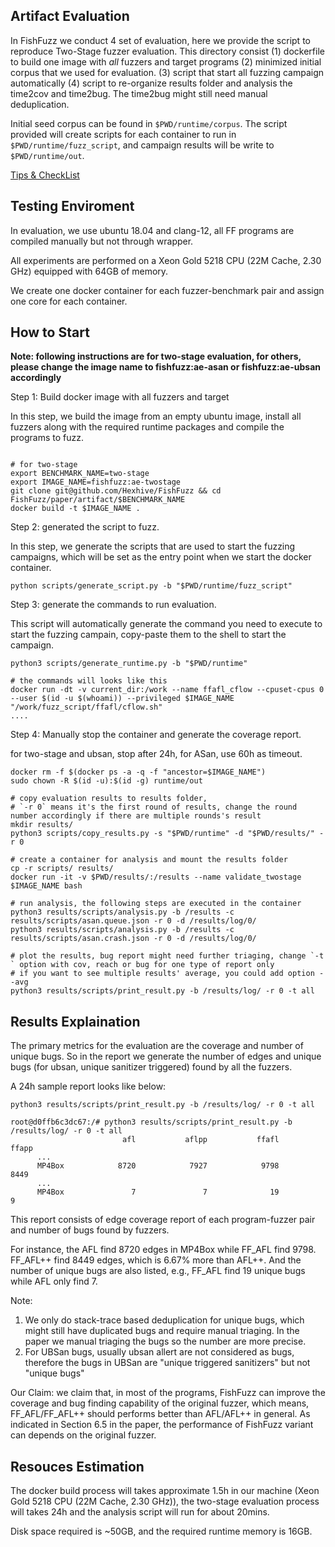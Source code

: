 ## Artifact Evaluation

In FishFuzz we conduct 4 set of evaluation, here we provide the script to reproduce Two-Stage fuzzer evaluation.
This directory consist (1) dockerfile to build one image with *all* fuzzers and target programs (2) 
minimized initial corpus that we used for evaluation. (3) script that start all fuzzing campaign automatically 
(4) script to re-organize results folder and analysis the time2cov and time2bug. The time2bug might still need manual deduplication.

Initial seed corpus can be found in `$PWD/runtime/corpus`. The script provided will create scripts for each container to run in `$PWD/runtime/fuzz_script`, and campaign results will be write to `$PWD/runtime/out`.

[Tips & CheckList](https://secartifacts.github.io/usenixsec2023/tips)

## Testing Enviroment

In evaluation, we use ubuntu 18.04 and clang-12, all FF programs are compiled manually but not through wrapper. 

All experiments are performed on a Xeon Gold 5218 CPU (22M Cache, 2.30 GHz) equipped with 64GB of memory.

We create one docker container for each fuzzer-benchmark pair and assign one core for each container.

## How to Start

**Note: following instructions are for two-stage evaluation, for others, please change the image name to fishfuzz:ae-asan or fishfuzz:ae-ubsan accordingly**

Step 1: Build docker image with all fuzzers and target

In this step, we build the image from an empty ubuntu image, install all fuzzers along with the required runtime packages and compile the programs to fuzz.

```

# for two-stage
export BENCHMARK_NAME=two-stage
export IMAGE_NAME=fishfuzz:ae-twostage
git clone git@github.com/Hexhive/FishFuzz && cd FishFuzz/paper/artifact/$BENCHMARK_NAME
docker build -t $IMAGE_NAME .

```
Step 2: generated the script to fuzz.

In this step, we generate the scripts that are used to start the fuzzing campaigns, which will be set as the entry point when we start the docker container.
```
python scripts/generate_script.py -b "$PWD/runtime/fuzz_script"
```

Step 3: generate the commands to run evaluation. 

This script will automatically generate the command you need to execute to start the fuzzing campain, copy-paste them to the shell to start the campaign.

```
python3 scripts/generate_runtime.py -b "$PWD/runtime"

# the commands will looks like this
docker run -dt -v current_dir:/work --name ffafl_cflow --cpuset-cpus 0 --user $(id -u $(whoami)) --privileged $IMAGE_NAME "/work/fuzz_script/ffafl/cflow.sh" 
....
```

Step 4: Manually stop the container and generate the coverage report.

for two-stage and ubsan, stop after 24h, for ASan, use 60h as timeout. 

```
docker rm -f $(docker ps -a -q -f "ancestor=$IMAGE_NAME")
sudo chown -R $(id -u):$(id -g) runtime/out

# copy evaluation results to results folder, 
# `-r 0` means it's the first round of results, change the round number accordingly if there are multiple rounds's result
mkdir results/
python3 scripts/copy_results.py -s "$PWD/runtime" -d "$PWD/results/" -r 0

# create a container for analysis and mount the results folder
cp -r scripts/ results/
docker run -it -v $PWD/results/:/results --name validate_twostage $IMAGE_NAME bash

# run analysis, the following steps are executed in the container
python3 results/scripts/analysis.py -b /results -c results/scripts/asan.queue.json -r 0 -d /results/log/0/
python3 results/scripts/analysis.py -b /results -c results/scripts/asan.crash.json -r 0 -d /results/log/0/

# plot the results, bug report might need further triaging, change `-t ` option with cov, reach or bug for one type of report only
# if you want to see multiple results' average, you could add option --avg 
python3 results/scripts/print_result.py -b /results/log/ -r 0 -t all

```

## Results Explaination

The primary metrics for the evaluation are the coverage and number of unique bugs. So in the report we generate the number of edges and unique bugs (for ubsan, unique sanitizer triggered) found by all the fuzzers. 

A 24h sample report looks like below:

```
python3 results/scripts/print_result.py -b /results/log/ -r 0 -t all

root@d0ffb6c3dc67:/# python3 results/scripts/print_result.py -b /results/log/ -r 0 -t all
                         afl           aflpp           ffafl           ffapp
      ...
      MP4Box            8720            7927            9798            8449
      ...
      MP4Box               7               7              19               9

```

This report consists of edge coverage report of each program-fuzzer pair and number of bugs found by fuzzers.

For instance, the AFL find 8720 edges in MP4Box while FF_AFL find 9798. FF_AFL++ find 8449 edges, which is 6.67% more than AFL++. And the number of unique bugs are also listed, e.g., FF_AFL find 19 unique bugs while AFL only find 7.

Note: 
  1) We only do stack-trace based deduplication for unique bugs, which might still have duplicated bugs and require manual triaging. In the paper we manual triaging the bugs so the number are more precise.
  2) For UBSan bugs, usually ubsan allert are not considered as bugs, therefore the bugs in UBSan are "unique triggered sanitizers" but not "unique bugs"

Our Claim: we claim that, in most of the programs, FishFuzz can improve the coverage and bug finding capability of the original fuzzer, which means, FF_AFL/FF_AFL++ should performs better than AFL/AFL++ in general. As indicated in Section 6.5 in the paper, the performance of FishFuzz variant can depends on the original fuzzer.


## Resouces Estimation

The docker build process will takes approximate 1.5h in our machine (Xeon Gold 5218 CPU (22M Cache, 2.30 GHz)),
the two-stage evaluation process will takes 24h and the analysis script will run for about 20mins.

Disk space required is ~50GB, and the required runtime memory is 16GB.

